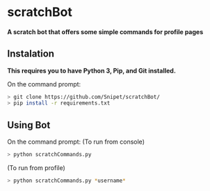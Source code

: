 # scratchBot
#### A scratch bot that offers some simple commands for profile pages

## Instalation
**This requires you to have Python 3, Pip, and Git installed.**

On the command prompt: 
```bash
> git clone https://github.com/Snipet/scratchBot/
> pip install -r requirements.txt
```

## Using Bot

On the command prompt:
(To run from console)
```bash
> python scratchCommands.py
```
(To run from profile)
```bash
> python scratchCommands.py *username*
```
